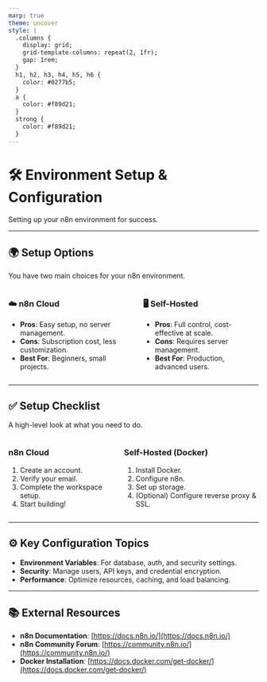 ```yaml
---
marp: true
theme: uncover
style: |
  .columns {
    display: grid;
    grid-template-columns: repeat(2, 1fr);
    gap: 1rem;
  }
  h1, h2, h3, h4, h5, h6 {
    color: #0277b5;
  }
  a {
    color: #f89d21;
  }
  strong {
    color: #f89d21;
  }
---
```


# 🛠️ Environment Setup & Configuration

Setting up your n8n environment for success.

---

## 🌍 Setup Options

You have two main choices for your n8n environment.

<div class="columns">
<div>

### ☁️ n8n Cloud

- **Pros**: Easy setup, no server management.
- **Cons**: Subscription cost, less customization.
- **Best For**: Beginners, small projects.

</div>
<div>

### 🖥️ Self-Hosted

- **Pros**: Full control, cost-effective at scale.
- **Cons**: Requires server management.
- **Best For**: Production, advanced users.

</div>
</div>

---

## ✅ Setup Checklist

A high-level look at what you need to do.

<div class="columns">
<div>

### n8n Cloud

1.  Create an account.
2.  Verify your email.
3.  Complete the workspace setup.
4.  Start building!

</div>
<div>

### Self-Hosted (Docker)

1.  Install Docker.
2.  Configure n8n.
3.  Set up storage.
4.  (Optional) Configure reverse proxy & SSL.

</div>
</div>

---

## ⚙️ Key Configuration Topics

- **Environment Variables**: For database, auth, and security settings.
- **Security**: Manage users, API keys, and credential encryption.
- **Performance**: Optimize resources, caching, and load balancing.

---

## 📚 External Resources

- **n8n Documentation**: [https://docs.n8n.io/](https://docs.n8n.io/)
- **n8n Community Forum**: [https://community.n8n.io/](https://community.n8n.io/)
- **Docker Installation**: [https://docs.docker.com/get-docker/](https://docs.docker.com/get-docker/)